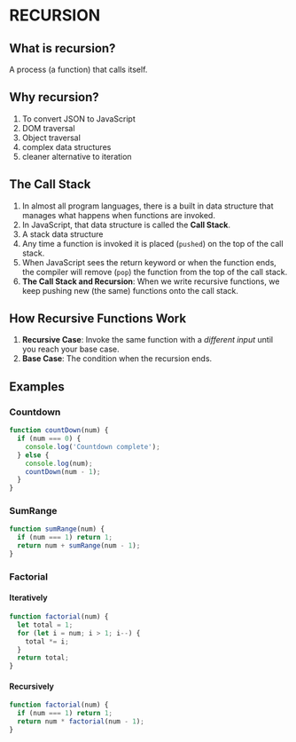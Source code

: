 # RECURSION

## What is recursion?

A process (a function) that calls itself.

## Why recursion?

1. To convert JSON to JavaScript
2. DOM traversal
3. Object traversal
4. complex data structures
5. cleaner alternative to iteration

## The Call Stack

1. In almost all program languages, there is a built in data structure that manages what happens when functions are invoked.
2. In JavaScript, that data structure is called the **Call Stack**.
3. A stack data structure
4. Any time a function is invoked it is placed (`pushed`) on the top of the call stack.
5. When JavaScript sees the return keyword or when the function ends, the compiler will remove (`pop`) the function from the top of the call stack.
6. **The Call Stack and Recursion**: When we write recursive functions, we keep pushing new (the same) functions onto the call stack.

## How Recursive Functions Work

1. **Recursive Case**: Invoke the same function with a _different input_ until you reach your base case.
2. **Base Case**: The condition when the recursion ends.

## Examples

### Countdown

```js
function countDown(num) {
  if (num === 0) {
    console.log('Countdown complete');
  } else {
    console.log(num);
    countDown(num - 1);
  }
}
```

### SumRange

```js
function sumRange(num) {
  if (num === 1) return 1;
  return num + sumRange(num - 1);
}
```

### Factorial

#### Iteratively

```js
function factorial(num) {
  let total = 1;
  for (let i = num; i > 1; i--) {
    total *= i;
  }
  return total;
}
```

#### Recursively

```js
function factorial(num) {
  if (num === 1) return 1;
  return num * factorial(num - 1);
}
```
